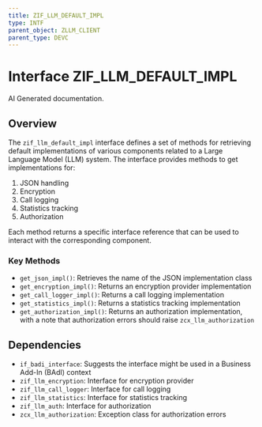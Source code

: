 ```yaml
---
title: ZIF_LLM_DEFAULT_IMPL
type: INTF
parent_object: ZLLM_CLIENT
parent_type: DEVC
---
```


# Interface ZIF_LLM_DEFAULT_IMPL

AI Generated documentation.

## Overview

The `zif_llm_default_impl` interface defines a set of methods for retrieving default implementations of various components related to a Large Language Model (LLM) system. The interface provides methods to get implementations for:

1. JSON handling
2. Encryption
3. Call logging
4. Statistics tracking
5. Authorization

Each method returns a specific interface reference that can be used to interact with the corresponding component.

### Key Methods

- `get_json_impl()`: Retrieves the name of the JSON implementation class
- `get_encryption_impl()`: Returns an encryption provider implementation
- `get_call_logger_impl()`: Returns a call logging implementation
- `get_statistics_impl()`: Returns a statistics tracking implementation
- `get_authorization_impl()`: Returns an authorization implementation, with a note that authorization errors should raise `zcx_llm_authorization`

## Dependencies

- `if_badi_interface`: Suggests the interface might be used in a Business Add-In (BAdI) context
- `zif_llm_encryption`: Interface for encryption provider
- `zif_llm_call_logger`: Interface for call logging
- `zif_llm_statistics`: Interface for statistics tracking
- `zif_llm_auth`: Interface for authorization
- `zcx_llm_authorization`: Exception class for authorization errors
